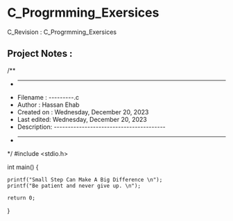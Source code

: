 # C_Progrmming_Exersices
C_Revision : C_Progrmming_Exersices

## Project Notes : 

/**
 * ----------------------------------------------------------------------------
 * Filename   : ---------.c
 * Author     : Hassan Ehab
 * Created on : Wednesday, December 20, 2023
 * Last edited: Wednesday, December 20, 2023
 * Description: ----------------------------------------
 * ----------------------------------------------------------------------------
 */
#include <stdio.h>

int main() {

    printf("Small Step Can Make A Big Difference \n");
    printf("Be patient and never give up. \n");

    return 0;
}


